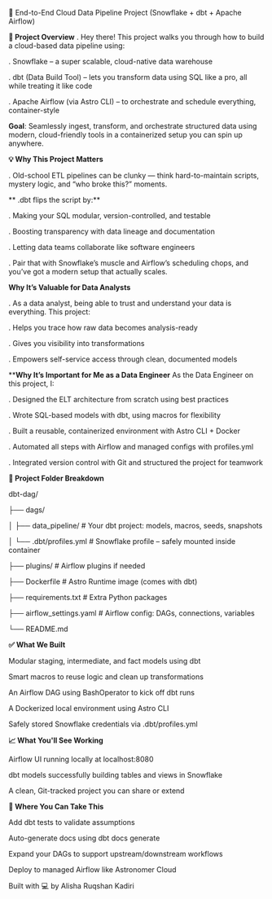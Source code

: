 🚀 End-to-End Cloud Data Pipeline Project (Snowflake + dbt + Apache Airflow)

**📌 Project Overview**
 . Hey there! This project walks you through how to build a cloud-based data pipeline using:

 . Snowflake – a super scalable, cloud-native data warehouse

 . dbt (Data Build Tool) – lets you transform data using SQL like a pro, all while treating it like code

 . Apache Airflow (via Astro CLI) – to orchestrate and schedule everything, container-style

**Goal**: Seamlessly ingest, transform, and orchestrate structured data using modern, cloud-friendly tools in a containerized setup you can spin up anywhere.

**💡 Why This Project Matters**

 . Old-school ETL pipelines can be clunky — think hard-to-maintain scripts, mystery logic, and “who broke this?” moments.

** .dbt flips the script by:**

 . Making your SQL modular, version-controlled, and testable

 . Boosting transparency with data lineage and documentation

 . Letting data teams collaborate like software engineers

 . Pair that with Snowflake’s muscle and Airflow’s scheduling chops, and you’ve got a modern setup that actually scales.

**Why It’s Valuable for Data Analysts**

 . As a data analyst, being able to trust and understand your data is everything. This project:

 . Helps you trace how raw data becomes analysis-ready

 . Gives you visibility into transformations

 . Empowers self-service access through clean, documented models

****Why It’s Important for Me as a Data Engineer**
As the Data Engineer on this project, I:

 . Designed the ELT architecture from scratch using best practices

 . Wrote SQL-based models with dbt, using macros for flexibility

 . Built a reusable, containerized environment with Astro CLI + Docker

 . Automated all steps with Airflow and managed configs with profiles.yml

 . Integrated version control with Git and structured the project for teamwork

**🧱 Project Folder Breakdown**

dbt-dag/

├── dags/

│   ├── data_pipeline/       # Your dbt project: models, macros, seeds, snapshots

│   └── .dbt/profiles.yml    # Snowflake profile – safely mounted inside container

├── plugins/                 # Airflow plugins if needed

├── Dockerfile               # Astro Runtime image (comes with dbt)

├── requirements.txt         # Extra Python packages

├── airflow_settings.yaml    # Airflow config: DAGs, connections, variables

└── README.md

**✅ What We Built**

Modular staging, intermediate, and fact models using dbt

Smart macros to reuse logic and clean up transformations

An Airflow DAG using BashOperator to kick off dbt runs

A Dockerized local environment using Astro CLI

Safely stored Snowflake credentials via .dbt/profiles.yml

**📈 What You'll See Working**

Airflow UI running locally at localhost:8080

dbt models successfully building tables and views in Snowflake

A clean, Git-tracked project you can share or extend

**💬 Where You Can Take This**

Add dbt tests to validate assumptions

Auto-generate docs using dbt docs generate

Expand your DAGs to support upstream/downstream workflows

Deploy to managed Airflow like Astronomer Cloud

Built with 💻 by Alisha Ruqshan Kadiri
